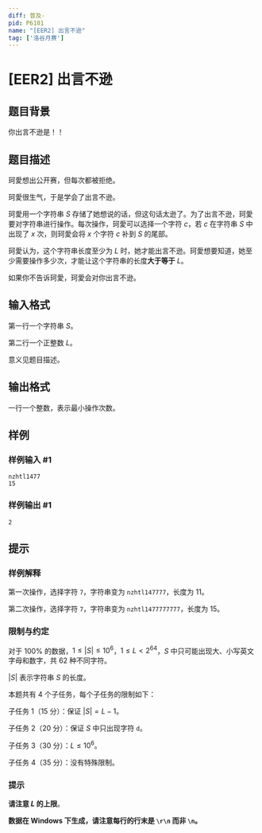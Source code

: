 ```yaml
---
diff: 普及-
pid: P6101
name: "[EER2] 出言不逊"
tag: ['洛谷月赛']
---
```

# [EER2] 出言不逊
## 题目背景

你出言不逊是！！
## 题目描述

珂愛想出公开赛，但每次都被拒绝。

珂愛很生气，于是学会了出言不逊。

珂愛用一个字符串 $S$ 存储了她想说的话，但这句话太逊了。为了出言不逊，珂愛要对字符串进行操作。每次操作，珂愛可以选择一个字符 $c$，若 $c$ 在字符串 $S$ 中出现了 $x$ 次，则珂愛会将 $x$ 个字符 $c$ 补到 $S$ 的尾部。

珂愛认为，这个字符串长度至少为 $L$ 时，她才能出言不逊。珂愛想要知道，她至少需要操作多少次，才能让这个字符串的长度**大于等于** $L$。

如果你不告诉珂愛，珂愛会对你出言不逊。
## 输入格式

第一行一个字符串 $S$。

第二行一个正整数 $L$。

意义见题目描述。
## 输出格式

一行一个整数，表示最小操作次数。
## 样例

### 样例输入 #1
```
nzhtl1477
15

```
### 样例输出 #1
```
2

```
## 提示

### 样例解释

第一次操作，选择字符 `7`，字符串变为 `nzhtl147777`，长度为 $11$。

第二次操作，选择字符 `7`，字符串变为 `nzhtl1477777777`，长度为 $15$。

### 限制与约定

对于 $100\%$ 的数据，$1\leq |S|\leq 10^6$，$1\leq L\lt 2^{64}$，$S$ 中只可能出现大、小写英文字母和数字，共 $62$ 种不同字符。

$|S|$ 表示字符串 $S$ 的长度。

本题共有 $4$ 个子任务，每个子任务的限制如下：

子任务 1（$15$ 分）：保证 $|S|=L-1$。

子任务 2（$20$ 分）：保证 $S$ 中只出现字符 `d`。

子任务 3（$30$ 分）：$L\leq 10^6$。

子任务 4（$35$ 分）：没有特殊限制。

### 提示

**请注意 $L$ 的上限**。

**数据在 Windows 下生成，请注意每行的行末是 `\r\n` 而非 `\n`。**
